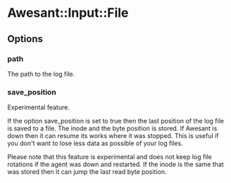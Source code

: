 # Awesant::Input::File

## Options

### path

The path to the log file.

### save_position

Experimental feature.

If the option save_position is set to true then the last position
of the log file is saved to a file. The inode and the byte position
is stored. If Awesant is down then it can resume its works where it
was stopped. This is useful if you don't want to lose less data as
possible of your log files.

Please note that this feature is experimental and does not keep log file
rotations if the agent was down and restarted. If the inode is the same
that was stored then it can jump the last read byte position.

